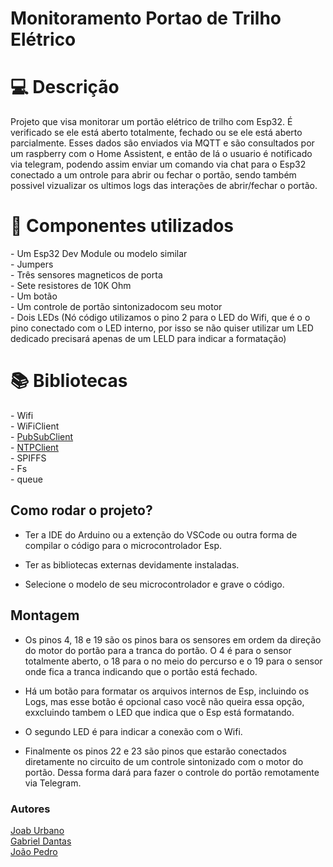 # Monitoramento Portao de Trilho Elétrico

<h1 id="usage" > 💻 Descrição </h1>

Projeto que visa monitorar um portão elétrico de trilho com Esp32. É verificado se ele está aberto totalmente, fechado ou se ele está aberto parcialmente. Esses dados são enviados via MQTT e são consultados por um raspberry com o Home Assistent, e então de lá o usuario é notificado via telegram, podendo assim enviar um comando via chat para o Esp32 conectado a um ontrole para abrir ou fechar o portão, sendo também possivel vizualizar os ultimos logs das interações de abrir/fechar o portão.

<h1 id="usage" > 🧰 Componentes utilizados </h1>
- Um Esp32 Dev Module ou modelo similar<br>
- Jumpers<br>
- Três sensores magneticos de porta<br>
- Sete resistores de 10K Ohm<br>
- Um botão<br>
- Um controle de portão sintonizadocom seu motor<br>
- Dois LEDs (Nó código utilizamos o pino 2 para o LED do Wifi, que é o o pino conectado com o LED interno, por isso se não quiser utilizar um LED dedicado precisará apenas de um LELD para indicar a formatação)

<h1 id="usage" > 📚 Bibliotecas </h1>
- Wifi<br>
- WiFiClient<br>
- <a href="https://www.arduinolibraries.info/libraries/pub-sub-client">PubSubClient</a><br>
- <a href="https://github.com/arduino-libraries/NTPClient">NTPClient</a><br>
- SPIFFS<br>
- Fs<br>
- queue

<h2>Como rodar o projeto?</h2>

- Ter a IDE do Arduino ou a extenção do VSCode ou outra forma de compilar o código para o microcontrolador Esp. 

- Ter as bibliotecas externas devidamente instaladas.

- Selecione o modelo de seu microcontrolador e grave o código.

<h2>Montagem</h2>

- Os pinos 4, 18 e 19 são os pinos bara os sensores em ordem da direção do motor do portão para a tranca do portão. O 4 é para o sensor totalmente aberto, o 18 para o no meio do percurso e o 19 para o sensor onde fica a tranca indicando que o portão está fechado.

- Há um botão para formatar os arquivos internos de Esp, incluindo os Logs, mas esse botão é opcional caso você não queira essa opção, exxcluindo tambem o LED que indica que o Esp está formatando.

- O segundo LED é para indicar a conexão com o Wifi.

- Finalmente os pinos 22 e 23 são pinos que estarão conectados diretamente no circuito de um controle sintonizado com o motor do portão. Dessa forma dará para fazer o controle do portão remotamente via Telegram.

<h3>Autores</h3>
<a href="https://github.com/JoabUrbano">Joab Urbano</a><br>
<a href="https://github.com/GabrielNSD">Gabriel Dantas</a><br>
<a href="">João Pedro</a>
